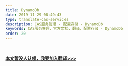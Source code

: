 ```yaml
---
title: DynamoDb
date: 2019-11-29 08:49:43
type: translate-cas-services
description: CAS服务管理 - 配置存储 - DynamoDb
keywords: CAS服务管理，官方文档，翻译，配置存储 - DynamoDb
order: 20
---
```


<br />

**[本文暂没人认领，我要加入翻译>>>](/translate/join.html)**

<br />
